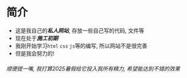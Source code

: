 # 简介
- 这是我自己的***私人网站***, 存放一些自己写的代码, 文件等
- 现在处于***施工初期***
- 我刚开始学习`html` `css` `js`等的编写, 所以网站不是很完善
- 但是我会努力的!


###### 顺便提一嘴, 我打算2025暑假给它投入我所有精力, 希望能达到不错的效果